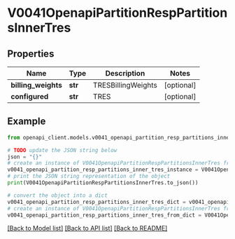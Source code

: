 # V0041OpenapiPartitionRespPartitionsInnerTres


## Properties

Name | Type | Description | Notes
------------ | ------------- | ------------- | -------------
**billing_weights** | **str** | TRESBillingWeights | [optional] 
**configured** | **str** | TRES | [optional] 

## Example

```python
from openapi_client.models.v0041_openapi_partition_resp_partitions_inner_tres import V0041OpenapiPartitionRespPartitionsInnerTres

# TODO update the JSON string below
json = "{}"
# create an instance of V0041OpenapiPartitionRespPartitionsInnerTres from a JSON string
v0041_openapi_partition_resp_partitions_inner_tres_instance = V0041OpenapiPartitionRespPartitionsInnerTres.from_json(json)
# print the JSON string representation of the object
print(V0041OpenapiPartitionRespPartitionsInnerTres.to_json())

# convert the object into a dict
v0041_openapi_partition_resp_partitions_inner_tres_dict = v0041_openapi_partition_resp_partitions_inner_tres_instance.to_dict()
# create an instance of V0041OpenapiPartitionRespPartitionsInnerTres from a dict
v0041_openapi_partition_resp_partitions_inner_tres_from_dict = V0041OpenapiPartitionRespPartitionsInnerTres.from_dict(v0041_openapi_partition_resp_partitions_inner_tres_dict)
```
[[Back to Model list]](../README.md#documentation-for-models) [[Back to API list]](../README.md#documentation-for-api-endpoints) [[Back to README]](../README.md)


